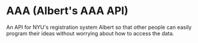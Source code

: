 # AAA (Albert's AAA API)

An API for NYU's registration system Albert so that other people can easily program their ideas without worrying about how to access the data.
